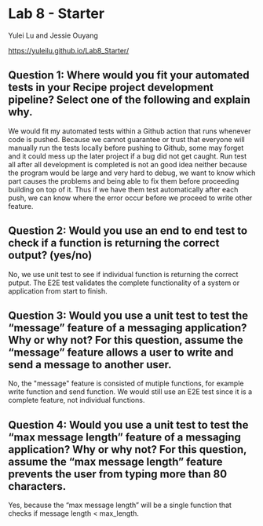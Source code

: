 # Lab 8 - Starter
Yulei Lu and Jessie Ouyang 

https://yuleilu.github.io/Lab8_Starter/

## Question 1: Where would you fit your automated tests in your Recipe project development pipeline? Select one of the following and explain why.
We would fit my automated tests within a Github action that runs whenever code is pushed. Because we cannot guarantee or trust that everyone will manually run the tests locally before pushing to Github, some may forget and it could mess up the later project if a bug did not get caught. Run test all after all development is completed is not an good idea neither because the program would be large and very hard to debug, we want to know which part causes the problems and being able to fix them before proceeding building on top of it. Thus if we have them test automatically after each push, we can know where the error occur before we proceed to write other feature.


## Question 2: Would you use an end to end test to check if a function is returning the correct output? (yes/no)
No, we use unit test to see if individual function is returning the correct putput. The E2E test validates the complete functionality of a system or application from start to finish.

## Question 3: Would you use a unit test to test the “message” feature of a messaging application? Why or why not? For this question, assume the “message” feature allows a user to write and send a message to another user.

No, the "message" feature is consisted of mutiple functions, for example write function and send function. We would still use an E2E test since it is a complete feature, not individual functions.

## Question 4: Would you use a unit test to test the “max message length” feature of a messaging application? Why or why not? For this question, assume the “max message length” feature prevents the user from typing more than 80 characters.

Yes, because the “max message length” will be a single function that checks if message length < max_length. 

